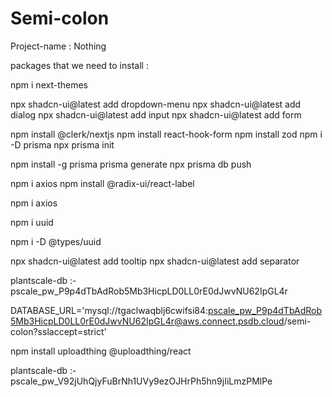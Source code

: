 # Semi-colon

Project-name : Nothing

packages that we need to install :

npm i next-themes

npx shadcn-ui@latest add dropdown-menu
npx shadcn-ui@latest add dialog
npx shadcn-ui@latest add input
npx shadcn-ui@latest add form


npm install @clerk/nextjs
npm install react-hook-form
npm install zod
npm i -D prisma
npx prisma init

npm install -g prisma
prisma generate
npx prisma db push

npm i axios
npm install @radix-ui/react-label

npm i axios

npm i uuid

npm i -D @types/uuid

npx shadcn-ui@latest add tooltip
npx shadcn-ui@latest add separator


plantscale-db :- pscale_pw_P9p4dTbAdRob5Mb3HicpLD0LL0rE0dJwvNU62IpGL4r

DATABASE_URL='mysql://tgaclwaqblj6cwifsi84:pscale_pw_P9p4dTbAdRob5Mb3HicpLD0LL0rE0dJwvNU62IpGL4r@aws.connect.psdb.cloud/semi-colon?sslaccept=strict'


npm install uploadthing @uploadthing/react




plantscale-db :- pscale_pw_V92jUhQjyFuBrNh1UVy9ezOJHrPh5hn9jIiLmzPMlPe

